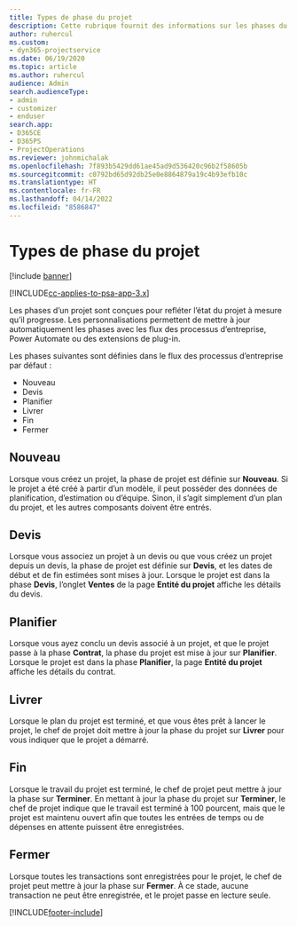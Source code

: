```yaml
---
title: Types de phase du projet
description: Cette rubrique fournit des informations sur les phases du projet.
author: ruhercul
ms.custom:
- dyn365-projectservice
ms.date: 06/19/2020
ms.topic: article
ms.author: ruhercul
audience: Admin
search.audienceType:
- admin
- customizer
- enduser
search.app:
- D365CE
- D365PS
- ProjectOperations
ms.reviewer: johnmichalak
ms.openlocfilehash: 7f893b5429dd61ae45ad9d536420c96b2f58605b
ms.sourcegitcommit: c0792bd65d92db25e0e8864879a19c4b93efb10c
ms.translationtype: HT
ms.contentlocale: fr-FR
ms.lasthandoff: 04/14/2022
ms.locfileid: "8586847"
---
```

# <a name="project-stage-types"></a>Types de phase du projet 

[!include [banner](../includes/psa-now-project-operations.md)]

[!INCLUDE[cc-applies-to-psa-app-3.x](../includes/cc-applies-to-psa-app-3x.md)]

Les phases d’un projet sont conçues pour refléter l’état du projet à mesure qu’il progresse. Les personnalisations permettent de mettre à jour automatiquement les phases avec les flux des processus d’entreprise, Power Automate ou des extensions de plug-in.

Les phases suivantes sont définies dans le flux des processus d’entreprise par défaut :

- Nouveau
- Devis
- Planifier
- Livrer
- Fin
- Fermer 

## <a name="new"></a>Nouveau

Lorsque vous créez un projet, la phase de projet est définie sur **Nouveau**. Si le projet a été créé à partir d’un modèle, il peut posséder des données de planification, d’estimation ou d’équipe. Sinon, il s’agit simplement d’un plan du projet, et les autres composants doivent être entrés.

## <a name="quote"></a>Devis

Lorsque vous associez un projet à un devis ou que vous créez un projet depuis un devis, la phase de projet est définie sur **Devis**, et les dates de début et de fin estimées sont mises à jour. Lorsque le projet est dans la phase **Devis**, l’onglet **Ventes** de la page **Entité du projet** affiche les détails du devis.

## <a name="plan"></a>Planifier

Lorsque vous ayez conclu un devis associé à un projet, et que le projet passe à la phase **Contrat**, la phase du projet est mise à jour sur **Planifier**. Lorsque le projet est dans la phase **Planifier**, la page **Entité du projet** affiche les détails du contrat.

## <a name="deliver"></a>Livrer

Lorsque le plan du projet est terminé, et que vous êtes prêt à lancer le projet, le chef de projet doit mettre à jour la phase du projet sur **Livrer** pour vous indiquer que le projet a démarré.

## <a name="complete"></a>Fin 

Lorsque le travail du projet est terminé, le chef de projet peut mettre à jour la phase sur **Terminer**. En mettant à jour la phase du projet sur **Terminer**, le chef de projet indique que le travail est terminé à 100 pourcent, mais que le projet est maintenu ouvert afin que toutes les entrées de temps ou de dépenses en attente puissent être enregistrées.

## <a name="close"></a>Fermer

Lorsque toutes les transactions sont enregistrées pour le projet, le chef de projet peut mettre à jour la phase sur **Fermer**. À ce stade, aucune transaction ne peut être enregistrée, et le projet passe en lecture seule.


[!INCLUDE[footer-include](../includes/footer-banner.md)]
